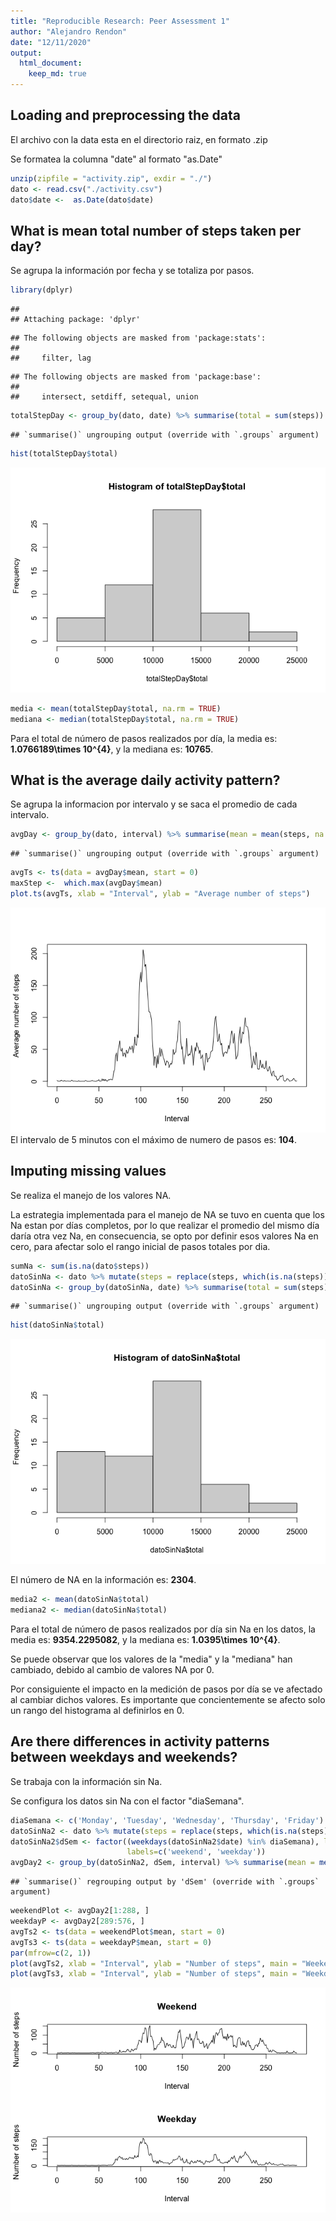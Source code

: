 ```yaml
---
title: "Reproducible Research: Peer Assessment 1"
author: "Alejandro Rendon"
date: "12/11/2020"
output: 
  html_document:
    keep_md: true
---
```



## Loading and preprocessing the data

El archivo con la data esta en el directorio raiz, en formato .zip

Se formatea la columna "date" al formato "as.Date"


```r
unzip(zipfile = "activity.zip", exdir = "./")
dato <- read.csv("./activity.csv")
dato$date <-  as.Date(dato$date)
```


## What is mean total number of steps taken per day?

Se agrupa la información por fecha y se totaliza por pasos.


```r
library(dplyr)
```

```
## 
## Attaching package: 'dplyr'
```

```
## The following objects are masked from 'package:stats':
## 
##     filter, lag
```

```
## The following objects are masked from 'package:base':
## 
##     intersect, setdiff, setequal, union
```

```r
totalStepDay <- group_by(dato, date) %>% summarise(total = sum(steps))
```

```
## `summarise()` ungrouping output (override with `.groups` argument)
```

```r
hist(totalStepDay$total)
```

![](PA1_template_files/figure-html/unnamed-chunk-2-1.png)<!-- -->

```r
media <- mean(totalStepDay$total, na.rm = TRUE)
mediana <- median(totalStepDay$total, na.rm = TRUE)
```
Para el total de número de pasos realizados por día, la  media es: **1.0766189\times 10^{4}**, y la mediana es: **10765**.

## What is the average daily activity pattern?

Se agrupa la informacion por intervalo y se saca el promedio de cada intervalo.


```r
avgDay <- group_by(dato, interval) %>% summarise(mean = mean(steps, na.rm = TRUE))
```

```
## `summarise()` ungrouping output (override with `.groups` argument)
```

```r
avgTs <- ts(data = avgDay$mean, start = 0)
maxStep <-  which.max(avgDay$mean)
plot.ts(avgTs, xlab = "Interval", ylab = "Average number of steps")
```

![](PA1_template_files/figure-html/unnamed-chunk-4-1.png)<!-- -->
El intervalo de 5 minutos con el máximo de numero de pasos es: **104**.

## Imputing missing values

Se realiza el manejo de los valores NA.

La estrategia implementada para el manejo de NA se tuvo en cuenta que los Na estan por días completos,
por lo que realizar el promedio del mismo día daría otra vez Na, en consecuencia, se opto por definir 
esos valores Na en cero, para afectar solo el rango inicial de pasos totales por dia.


```r
sumNa <- sum(is.na(dato$steps))
datoSinNa <- dato %>% mutate(steps = replace(steps, which(is.na(steps)), 0))
datoSinNa <- group_by(datoSinNa, date) %>% summarise(total = sum(steps))
```

```
## `summarise()` ungrouping output (override with `.groups` argument)
```

```r
hist(datoSinNa$total)
```

![](PA1_template_files/figure-html/unnamed-chunk-5-1.png)<!-- -->

El número de NA en la información es: **2304**.


```r
media2 <- mean(datoSinNa$total)
mediana2 <- median(datoSinNa$total)
```

Para el total de número de pasos realizados por día sin Na en los datos, la  media es: **9354.2295082**, y la mediana es: **1.0395\times 10^{4}**.

Se puede observar que los valores de la "media" y la "mediana" han cambiado, debido al cambio de valores NA
por 0. 

Por consiguiente el impacto en la medición de pasos por día se ve afectado al cambiar dichos valores. Es 
importante que concientemente se afecto solo un rango del histograma al definirlos en 0.

## Are there differences in activity patterns between weekdays and weekends?

Se trabaja con la información sin Na.

Se configura los datos sin Na con el factor "diaSemana".


```r
diaSemana <- c('Monday', 'Tuesday', 'Wednesday', 'Thursday', 'Friday')
datoSinNa2 <- dato %>% mutate(steps = replace(steps, which(is.na(steps)), 0))
datoSinNa2$dSem <- factor((weekdays(datoSinNa2$date) %in% diaSemana), levels=c(FALSE, TRUE), 
                          labels=c('weekend', 'weekday'))
avgDay2 <- group_by(datoSinNa2, dSem, interval) %>% summarise(mean = mean(steps, na.rm = TRUE))
```

```
## `summarise()` regrouping output by 'dSem' (override with `.groups` argument)
```

```r
weekendPlot <- avgDay2[1:288, ]
weekdayP <- avgDay2[289:576, ]
avgTs2 <- ts(data = weekendPlot$mean, start = 0)
avgTs3 <- ts(data = weekdayP$mean, start = 0)
par(mfrow=c(2, 1))
plot(avgTs2, xlab = "Interval", ylab = "Number of steps", main = "Weekend")
plot(avgTs3, xlab = "Interval", ylab = "Number of steps", main = "Weekday")
```

![](PA1_template_files/figure-html/unnamed-chunk-7-1.png)<!-- -->

